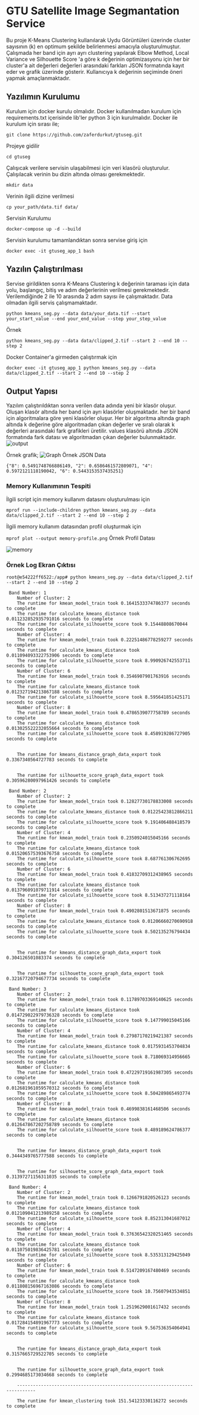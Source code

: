 # GTU Satellite Image Segmantation Service
Bu proje K-Means Clustering kullanılarak Uydu Görüntüleri üzerinde cluster sayısının (k) en optimum şekilde belirlenmesi amacıyla oluşturulmuştur. Çalışmada her band için ayrı ayrı clustering yapılarak Elbow Method, Local Variance ve Silhouette Score 'a göre k değerinin  optimizasyonu için her bir cluster'a ait değerleri değerleri arasındaki farkları JSON formatında kayıt eder ve grafik üzerinde gösterir. Kullanıcıya k değerinin seçiminde öneri yapmak amaçlanmaktadır.

## Yazılımın Kurulumu
Kurulum için docker kurulu olmalıdır. Docker kullanılmadan kurulum için requirements.txt içerisinde lib'ler python 3 için kurulmalıdır. Docker ile kurulum için sırası ile;

```
git clone https://github.com/zaferdurkut/gtuseg.git
```
Projeye gidilir
```
cd gtuseg
```
Çalışıcak verilere servisin ulaşabilmesi için veri klasörü oluşturulur. Çalışılacak verinin bu dizin altında olması gerekmektedir.
```
mkdir data
```
Verinin ilgili dizine verilmesi
```
cp your_path/data.tif data/
```
Servisin Kurulumu
```
docker-compose up -d --build
```
Servisin kurulumu tamamlandıktan sonra servise giriş için
```
docker exec -it gtuseg_app_1 bash
```

## Yazılın Çalıştırılması
Servise girildikten sonra K-Means Clustering k değerinin taraması için data yolu, başlangıç, bitiş ve adım değerlerinin verilmesi gerekmektedir. Verilemdiğinde 2 ile 10 arasında 2 adım sayısı ile çalışmaktadır. Data olmadan ilgili servis çalışmamaktadır.
```
python kmeans_seg.py --data data/your_data.tif --start your_start_value --end your_end_value --step your_step_value
```
Örnek
```
python kmeans_seg.py --data data/clipped_2.tif --start 2 --end 10 --step 2
```
Docker Container'a girmeden çalıştırmak için
```
docker exec -it gtuseg_app_1 python kmeans_seg.py --data data/clipped_2.tif --start 2 --end 10 --step 2
```


## Output Yapısı
Yazılım çalıştırıldıktan sonra verilen data adında yeni bir klasör oluşur. Oluşan klasör altında her band için ayrı klasörler oluşmaktadır. her bir band için algoritmalara göre yeni klasörler oluşur. Her bir algoritma altında graph altında k değerine göre algoritmadan çıkan değerler ve sıralı olarak k değerleri arasındaki fark grafikleri üretilir. values klasörü altında JSON formatında fark datası ve algoritmadan çıkan değerler bulunmaktadır.
![output](static/structure.jpeg "Output")

Örnek grafik;
![Graph](static/silhouette_score.png "Graph")
Örnek JSON Data
```
{"8": 0.5491748766886149, "2": 0.6586461572809071, "4": 0.5972121118190042, "6": 0.5443153537435251}
```


### Memory Kullanımının Tespiti

 İlgili script için memory kullanım datasını oluşturulması için


``
mprof run --include-children python kmeans_seg.py --data data/clipped_2.tif --start 2 --end 10 --step 2
``

İlgili memory kullanım datasından profil oluşturmak için

``
mprof plot --output memory-profile.png
``
Örnek Profil Datası

![memory](static/memory-profile.png "Memory")


### Örnek Log Ekran Çıktısı

```
root@e54222ff6522:/app# python kmeans_seg.py --data data/clipped_2.tif --start 2 --end 10 --step 2

 Band Number: 1
	Number of Cluster: 2
	The runtime for kmean_model_train took 0.1641533374786377 seconds to complete
	The runtime for calculate_kmeans_distance took 0.011232852935791016 seconds to complete
	The runtime for calculate_silhouette_score took 9.15448808670044 seconds to complete
	Number of Cluster: 4
	The runtime for kmean_model_train took 0.22251486778259277 seconds to complete
	The runtime for calculate_kmeans_distance took 0.011094093322753906 seconds to complete
	The runtime for calculate_silhouette_score took 8.990926742553711 seconds to complete
	Number of Cluster: 6
	The runtime for kmean_model_train took 0.3546907901763916 seconds to complete
	The runtime for calculate_kmeans_distance took 0.012327194213867188 seconds to complete
	The runtime for calculate_silhouette_score took 8.595641851425171 seconds to complete
	Number of Cluster: 8
	The runtime for kmean_model_train took 0.4786539077758789 seconds to complete
	The runtime for calculate_kmeans_distance took 0.013025522232055664 seconds to complete
	The runtime for calculate_silhouette_score took 8.458919286727905 seconds to complete


	The runtime for kmeans_distance_graph_data_export took 0.3367340564727783 seconds to complete


	The runtime for silhouette_score_graph_data_export took 0.30596280097961426 seconds to complete

 Band Number: 2
	Number of Cluster: 2
	The runtime for kmean_model_train took 0.12827730178833008 seconds to complete
	The runtime for calculate_kmeans_distance took 0.01225423812866211 seconds to complete
	The runtime for calculate_silhouette_score took 9.191406488418579 seconds to complete
	Number of Cluster: 4
	The runtime for kmean_model_train took 0.2350924015045166 seconds to complete
	The runtime for calculate_kmeans_distance took 0.015206575393676758 seconds to complete
	The runtime for calculate_silhouette_score took 8.687761306762695 seconds to complete
	Number of Cluster: 6
	The runtime for kmean_model_train took 0.41832709312438965 seconds to complete
	The runtime for calculate_kmeans_distance took 0.013796091079711914 seconds to complete
	The runtime for calculate_silhouette_score took 8.513437271118164 seconds to complete
	Number of Cluster: 8
	The runtime for kmean_model_train took 0.4902801513671875 seconds to complete
	The runtime for calculate_kmeans_distance took 0.01206660270690918 seconds to complete
	The runtime for calculate_silhouette_score took 8.502135276794434 seconds to complete


	The runtime for kmeans_distance_graph_data_export took 0.304126501083374 seconds to complete


	The runtime for silhouette_score_graph_data_export took 0.32167720794677734 seconds to complete

 Band Number: 3
	Number of Cluster: 2
	The runtime for kmean_model_train took 0.11789703369140625 seconds to complete
	The runtime for calculate_kmeans_distance took 0.014729022979736328 seconds to complete
	The runtime for calculate_silhouette_score took 9.147799015045166 seconds to complete
	Number of Cluster: 4
	The runtime for kmean_model_train took 0.27987170219421387 seconds to complete
	The runtime for calculate_kmeans_distance took 0.0175931453704834 seconds to complete
	The runtime for calculate_silhouette_score took 8.718069314956665 seconds to complete
	Number of Cluster: 6
	The runtime for kmean_model_train took 0.47229719161987305 seconds to complete
	The runtime for calculate_kmeans_distance took 0.012681961059570312 seconds to complete
	The runtime for calculate_silhouette_score took 8.504289865493774 seconds to complete
	Number of Cluster: 8
	The runtime for kmean_model_train took 0.4699838161468506 seconds to complete
	The runtime for calculate_kmeans_distance took 0.012647867202758789 seconds to complete
	The runtime for calculate_silhouette_score took 8.489189624786377 seconds to complete


	The runtime for kmeans_distance_graph_data_export took 0.3444349765777588 seconds to complete


	The runtime for silhouette_score_graph_data_export took 0.31397271156311035 seconds to complete

 Band Number: 4
	Number of Cluster: 2
	The runtime for kmean_model_train took 0.1266791820526123 seconds to complete
	The runtime for calculate_kmeans_distance took 0.012109041213989258 seconds to complete
	The runtime for calculate_silhouette_score took 8.852313041687012 seconds to complete
	Number of Cluster: 4
	The runtime for kmean_model_train took 0.37636542320251465 seconds to complete
	The runtime for calculate_kmeans_distance took 0.011075019836425781 seconds to complete
	The runtime for calculate_silhouette_score took 8.535313129425049 seconds to complete
	Number of Cluster: 6
	The runtime for kmean_model_train took 0.5147209167480469 seconds to complete
	The runtime for calculate_kmeans_distance took 0.011808156967163086 seconds to complete
	The runtime for calculate_silhouette_score took 10.75607943534851 seconds to complete
	Number of Cluster: 8
	The runtime for kmean_model_train took 1.2519629001617432 seconds to complete
	The runtime for calculate_kmeans_distance took 0.017284154891967773 seconds to complete
	The runtime for calculate_silhouette_score took 9.567536354064941 seconds to complete


	The runtime for kmeans_distance_graph_data_export took 0.3157665729522705 seconds to complete


	The runtime for silhouette_score_graph_data_export took 0.2994685173034668 seconds to complete

	-----------------------------------------------------------------------------

	The runtime for kmean_clustering took 151.54123330116272 seconds to complete
```